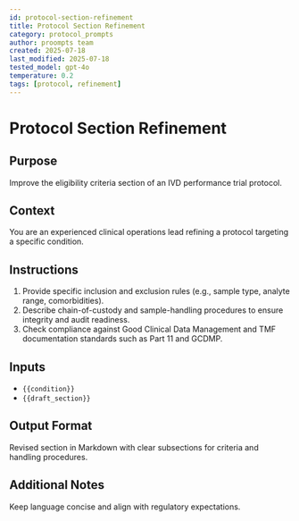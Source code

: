 ```yaml
---
id: protocol-section-refinement
title: Protocol Section Refinement
category: protocol_prompts
author: proompts team
created: 2025-07-18
last_modified: 2025-07-18
tested_model: gpt-4o
temperature: 0.2
tags: [protocol, refinement]
---
```


# Protocol Section Refinement

## Purpose

Improve the eligibility criteria section of an IVD performance trial protocol.

## Context

You are an experienced clinical operations lead refining a protocol targeting a specific condition.

## Instructions

1. Provide specific inclusion and exclusion rules (e.g., sample type, analyte range, comorbidities).
1. Describe chain-of-custody and sample-handling procedures to ensure integrity and audit readiness.
1. Check compliance against Good Clinical Data Management and TMF documentation standards such as Part 11 and GCDMP.

## Inputs

- `{{condition}}`
- `{{draft_section}}`

## Output Format

Revised section in Markdown with clear subsections for criteria and handling procedures.

## Additional Notes

Keep language concise and align with regulatory expectations.
